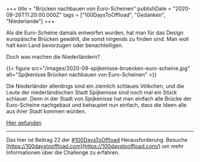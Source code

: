+++
title = "Brücken nachbauen von Euro-Scheinen"
publishDate = "2020-09-26T11:20:00.000Z"
tags = ["100DaysToOffload", "Gedanken", "Niederlande"]
+++

Als die Euro-Scheine damals entworfen wurden, hat man für das Design europäische Brücken gewählt, die sonst nirgends zu finden sind. Man woll halt kein Land bevorzugen oder benachteiligen.

Doch was machen die Niederländern?

<!--more-->

{{< figure src="/images/2020-09-spijkenisse-bruecken-euro-scheine.jpg" alt="Spijkenisse Brücken nachbauen von Euro-Scheinen" >}}

Die Niederländer allerdings sind ein ziemlich schlaues Völkchen, und die Leute der niederländischen Stadt Spijkenisse sind noch mal ein Stück schlauer. Denn in der Stadt von Spijkenisse hat man einfach alle Brücke der Euro-Scheine nachgebaut und behauptet nun einfach, dass die Ideen alle aus ihrer Stadt kommen würden.

[Hier gefunden](https://twitter.com/page_eco/status/1309490061243604993)

---

Das hier ist Beitrag 22 der [#100DaysToOffload](/tag/100DaysToOffload) Herausforderung. Besuche [https://100daystooffload.com](https://100daystooffload.com/) um mehr Informationen über die Challenge zu erfahren.

